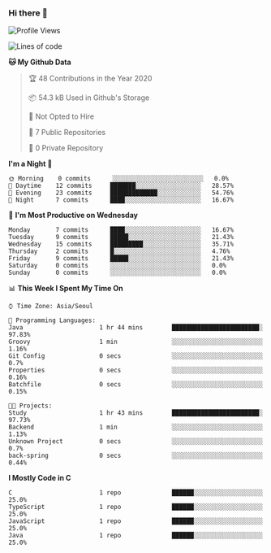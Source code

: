 

### Hi there 👋

<!--
**anf36/anf36** is a ✨ _special_ ✨ repository because its `README.md` (this file) appears on your GitHub profile.

Here are some ideas to get you started:

- 🔭 I’m currently working on ...
- 🌱 I’m currently learning ...
- 👯 I’m looking to collaborate on ...
- 🤔 I’m looking for help with ...
- 💬 Ask me about ...
- 📫 How to reach me: ...
- 😄 Pronouns: ...
- ⚡ Fun fact: ...
-->
<!--START_SECTION:waka-->
![Profile Views](http://img.shields.io/badge/Profile%20Views-0-blue)

![Lines of code](https://img.shields.io/badge/From%20Hello%20World%20I%27ve%20Written-2.2%20million%20lines%20of%20code-blue)

**🐱 My Github Data** 

> 🏆 48 Contributions in the Year 2020
 > 
> 📦 54.3 kB Used in Github's Storage 
 > 
> 🚫 Not Opted to Hire
 > 
> 📜 7 Public Repositories
 > 
> 🔑 0 Private Repository 
 > 
**I'm a Night 🦉** 

```text
🌞 Morning    0 commits      ░░░░░░░░░░░░░░░░░░░░░░░░░   0.0% 
🌆 Daytime    12 commits     ███████░░░░░░░░░░░░░░░░░░   28.57% 
🌃 Evening    23 commits     █████████████░░░░░░░░░░░░   54.76% 
🌙 Night      7 commits      ████░░░░░░░░░░░░░░░░░░░░░   16.67%

```
📅 **I'm Most Productive on Wednesday** 

```text
Monday       7 commits      ████░░░░░░░░░░░░░░░░░░░░░   16.67% 
Tuesday      9 commits      █████░░░░░░░░░░░░░░░░░░░░   21.43% 
Wednesday    15 commits     █████████░░░░░░░░░░░░░░░░   35.71% 
Thursday     2 commits      █░░░░░░░░░░░░░░░░░░░░░░░░   4.76% 
Friday       9 commits      █████░░░░░░░░░░░░░░░░░░░░   21.43% 
Saturday     0 commits      ░░░░░░░░░░░░░░░░░░░░░░░░░   0.0% 
Sunday       0 commits      ░░░░░░░░░░░░░░░░░░░░░░░░░   0.0%

```


📊 **This Week I Spent My Time On** 

```text
⌚︎ Time Zone: Asia/Seoul

💬 Programming Languages: 
Java                     1 hr 44 mins        ████████████████████████░   97.83% 
Groovy                   1 min               ░░░░░░░░░░░░░░░░░░░░░░░░░   1.16% 
Git Config               0 secs              ░░░░░░░░░░░░░░░░░░░░░░░░░   0.7% 
Properties               0 secs              ░░░░░░░░░░░░░░░░░░░░░░░░░   0.16% 
Batchfile                0 secs              ░░░░░░░░░░░░░░░░░░░░░░░░░   0.15%

🐱‍💻 Projects: 
Study                    1 hr 43 mins        ████████████████████████░   97.73% 
Backend                  1 min               ░░░░░░░░░░░░░░░░░░░░░░░░░   1.13% 
Unknown Project          0 secs              ░░░░░░░░░░░░░░░░░░░░░░░░░   0.7% 
back-spring              0 secs              ░░░░░░░░░░░░░░░░░░░░░░░░░   0.44%

```

**I Mostly Code in C** 

```text
C                        1 repo              ██████░░░░░░░░░░░░░░░░░░░   25.0% 
TypeScript               1 repo              ██████░░░░░░░░░░░░░░░░░░░   25.0% 
JavaScript               1 repo              ██████░░░░░░░░░░░░░░░░░░░   25.0% 
Java                     1 repo              ██████░░░░░░░░░░░░░░░░░░░   25.0%

```



<!--END_SECTION:waka-->

